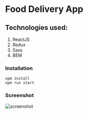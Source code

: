 # Food Delivery App

## Technologies used:

1. ReactJS
2. Redux
3. Sass
4. BEM

### Installation
```
npm install
npm run start
```

### Screenshot
![screenshot](https://user-images.githubusercontent.com/18733292/159795181-017652d2-ffc9-467f-84c1-88d558f44327.png)
